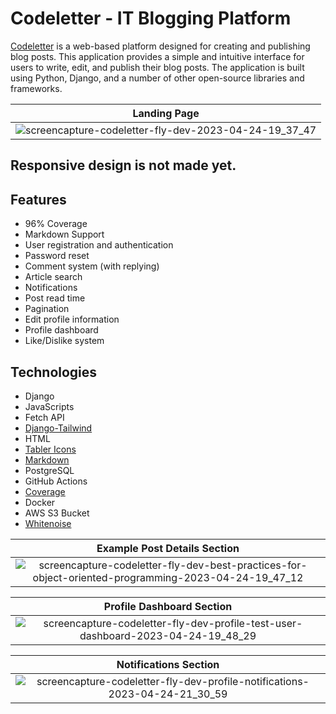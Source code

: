 # Codeletter - IT Blogging Platform

[Codeletter](https://codeletter.fly.dev/) is a web-based platform designed for creating and publishing blog posts. This application provides a simple and intuitive interface for users to write, edit, and publish their blog posts. The application is built using Python, Django, and a number of other open-source libraries and frameworks.

| Landing Page |
|:--:|
| ![screencapture-codeletter-fly-dev-2023-04-24-19_37_47](https://user-images.githubusercontent.com/111734497/234094401-f502aeb4-768a-4fba-814d-6d599bbecb00.png) |

## Responsive design is not made yet.

## Features 

- 96% Coverage
- Markdown Support
- User registration and authentication
- Password reset
- Comment system (with replying)
- Article search
- Notifications
- Post read time
- Pagination
- Edit profile information
- Profile dashboard
- Like/Dislike system

## Technologies

- Django
- JavaScripts
- Fetch API
- [Django-Tailwind](https://github.com/timonweb/django-tailwind)
- HTML
- [Tabler Icons](https://icon-sets.iconify.design/tabler/)
- [Markdown](https://pypi.org/project/Markdown/)
- PostgreSQL
- GitHub Actions
- [Coverage](https://coverage.readthedocs.io/en/7.2.3/)
- Docker
- AWS S3 Bucket
- [Whitenoise](https://github.com/evansd/whitenoise)

| Example Post Details Section |
|:--:| 
| ![screencapture-codeletter-fly-dev-best-practices-for-object-oriented-programming-2023-04-24-19_47_12](https://user-images.githubusercontent.com/111734497/234094817-90fbd30f-71a3-475d-97e4-ebe025ea98a0.png) | 

| Profile Dashboard Section |
|:--:|
| ![screencapture-codeletter-fly-dev-profile-test-user-dashboard-2023-04-24-19_48_29](https://user-images.githubusercontent.com/111734497/234095427-a29c06c8-31a9-4cec-9c63-d21cadcd92f4.png) |

| Notifications Section |
|:--:|
| ![screencapture-codeletter-fly-dev-profile-notifications-2023-04-24-21_30_59](https://user-images.githubusercontent.com/111734497/234307605-5a8ff913-ed2d-4d9b-bec6-445b88d2f846.png) |

